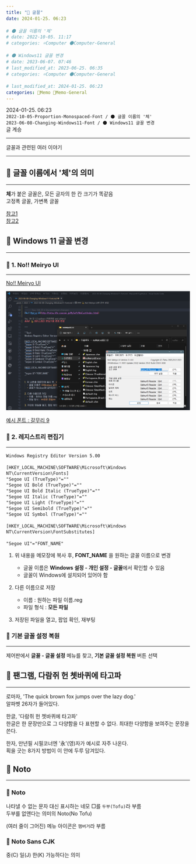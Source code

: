 ```yaml
---
title: "🥑 글꼴"
date: 2024-01-25. 06:23

# 🌑 글꼴 이름의 '체'
# date: 2022-10-05. 11:17
# categories: ⭐Computer 🌑Computer-General

# 🌑 Windows11 글꼴 변경
# date: 2023-06-07. 07:46
# last_modified_at: 2023-06-25. 06:35
# categories: ⭐Computer 🌑Computer-General

# last_modified_at: 2024-01-25. 06:23
categories: 🌳Memo 🥑Memo-General
---
```


2024-01-25. 06:23  
`2022-10-05-Proportion-Monospaced-Font / 🌑 글꼴 이름의 '체'`  
`2023-06-08-Changing-Windows11-Font / 🌑 Windows11 글꼴 변경`  
글 계승  

---

글꼴과 관련된 여러 이야기  

---

## 🥑 글꼴 이름에서 '체'의 의미

---

**체**가 붙은 글꼴은, 모든 글자의 한 칸 크기가 똑같음  
고정폭 글꼴, 가변폭 글꼴  

[참고1](https://en.wikipedia.org/wiki/Typeface#Proportion)  
[참고2](https://en.wikipedia.org/wiki/Monospaced_font)  

## 🥑 Windows 11 글꼴 변경

---

### 🧃 1. No!! Meiryo UI

---

[No!! Meiryo UI](http://tatsu.life.coocan.jp/MySoft/WinCust/index.html)  

![적용 예시](/assets/img/2023/230625_0000.png)  

[예시 폰트 : 갈무리 9](https://galmuri.quiple.dev/)  

### 🧃 2. 레지스트리 편집기

---

```Text
Windows Registry Editor Version 5.00

[HKEY_LOCAL_MACHINE\SOFTWARE\Microsoft\Windows NT\CurrentVersion\Fonts]
"Segoe UI (TrueType)"=""
"Segoe UI Bold (TrueType)"=""
"Segoe UI Bold Italic (TrueType)"=""
"Segoe UI Italic (TrueType)"=""
"Segoe UI Light (TrueType)"=""
"Segoe UI Semibold (TrueType)"=""
"Segoe UI Symbol (TrueType)"=""

[HKEY_LOCAL_MACHINE\SOFTWARE\Microsoft\Windows NT\CurrentVersion\FontSubstitutes]

"Segoe UI"="FONT_NAME"
```

1. 위 내용을 메모장에 복사 후, **FONT_NAME** 을 원하는 글꼴 이름으로 변경
   - 글꼴 이름은 **Windows 설정 - 개인 설정 - 글꼴**에서 확인할 수 있음
   - 글꼴이 Windows에 설치되어 있어야 함

2. 다른 이름으로 저장
   - 이름 : 원하는 파일 이름.reg
   - 파일 형식 : **모든 파일**

3. 저장된 파일을 열고, 팝업 확인, 재부팅

### 🧃 기본 글꼴 설정 복원

---

제어판에서 **글꼴 - 글꼴 설정** 메뉴를 찾고, **기본 글꼴 설정 복원** 버튼 선택  

## 🥑 팬그램, 다람쥐 헌 쳇바퀴에 타고파

---

로마자, 'The quick brown fox jumps over the lazy dog.'  
알파벳 26자가 들어있다.  

한글, '다람쥐 헌 쳇바퀴에 타고파'  
한글은 한 문장만으로 그 다양함을 다 표현할 수 없다. 최대한 다양함을 보여주는 문장을 쓴다.  
[](https://namu.wiki/w/%ED%8C%AC%EA%B7%B8%EB%9E%A8)  

한자, 만년필 시필코너엔 '永'(영)자가 예시로 자주 나온다.  
획을 긋는 8가지 방법이 이 안에 두루 담겨있다.  

## 🥑 Noto

---

### 🧃 Noto

나타낼 수 없는 문자 대신 표시하는 네모 □를 `두부(Tofu)`라 부름  
두부를 없앤다는 의미의 Noto(No Tofu)  
[](https://x.com/YAYOFLAKE/status/1749386451299795296?s=20)  

(여러 줄이 그어진) 메뉴 아이콘은 `햄버거`라 부름  
[](https://x.com/XBlackxnx/status/1749754966041100458?s=20)  

### 🧃 Noto Sans CJK

중(C) 일(J) 한(K) 가능하다는 의미  

